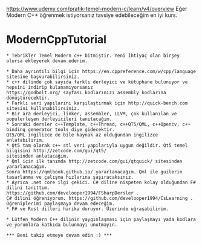 ﻿https://www.udemy.com/pratik-temel-modern-c/learn/v4/overview
Eğer Modern C++ öğrenmek istiyorsanız tavsiye edebileceğim en iyi kurs.
 
 # ModernCppTutorial
	* Tebrikler Temel Modern c++ bitmiştir. Yeni İhtiyaç olan birşey olursa ekleyerek devam ederim.
	
	* Daha ayrıntılı bilgi için https://en.cppreference.com/w/cpp/language sitesine başvurabilirsiniz.
	* c++ dilinde çok sayıda farklı derleyici ve kütüphane bulunuyor ve hepsini indirip kulanamıyorsanız
	https://godbolt.org/ sayfası kodlarınızı assembly kodlarına dönüştürecektir.
	* Farklı veri yapılarını karşılaştırmak için http://quick-bench.com sitesini kullanabilirsiniz.
	* Bir ara derleyici, linker, assembler, LLVM, çok kullanılan ve populerleşen derleyicileri tanıtacağım.
	* Sonraki dersler c++Template, c++Thread, c++QT5/QML, c++Opencv, c++ binding generator tools diye gidecektir. 
	Qt5/QML ingilizce de bile kaynak az olduğundan ingilizce anlatabilirim.
	* Qt5 tam olarak c++ stl veri yapılarıyla uygun değildir. Qt5 temel bilgisini http://zetcode.com/gui/qt5/
	sitesinden anlatacağım.
	* Qml için ilk tanımda http://zetcode.com/gui/qtquick/ sitesinden yararlanacağım.
	Sonra https://qmlbook.github.io/ yararlanacağım. Qml ile guilerin tasarlanma ve çalışma hızlarına şaşıracaksınız.
	* Ayrıca .net core ilgi çekici. C# diline nispeten kolay olduğundan F# dilini tanıttım.
	https://github.com/develooper1994/FSharpDersler . 
	C# dilini öğreniyorum. https://github.com/develooper1994/CsLearning . Öğreniplerimi paylaşmaya devam edeceğim.
	* F# ve Rust dilleri harika duruyor. Üzerinde uğraşabilirim.
	
	* Lütfen Modern C++ dilinin yaygınlaşması için paylaşmayı yada kodlara ve yorumlara katkıda bulunmayı unutmayın.

	*** Beni takip etmeye devam edin :) ***
	
